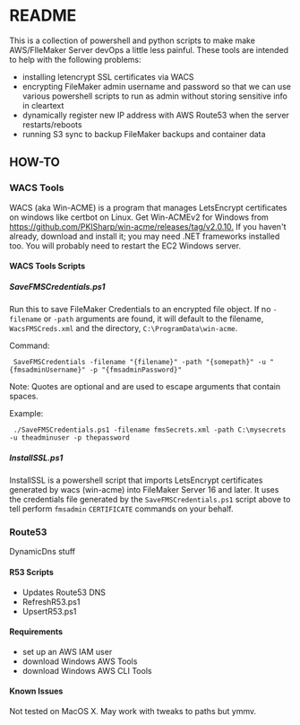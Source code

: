 # README #

This is a collection of powershell and python scripts to make make AWS/FIleMaker Server devOps a little less painful. These tools are intended to help with the following problems:

* installing letencrypt SSL certificates via WACS
* encrypting FileMaker admin username and password so that we can use various powershell scripts to run as admin without storing sensitive info in cleartext
* dynamically register new IP address with AWS Route53 when the server restarts/reboots
* running S3 sync to backup FileMaker backups and container data

## HOW-TO ##

### WACS Tools ###

WACS (aka Win-ACME) is a program that manages LetsEncrypt certificates on windows like certbot on Linux. Get Win-ACMEv2 for Windows from <https://github.com/PKISharp/win-acme/releases/tag/v2.0.10.> If you haven't already, download and install it; you may need .NET frameworks installed too. You will probably need to restart the EC2 Windows server.

#### WACS Tools Scripts ####

##### SaveFMSCredentials.ps1 #####

Run this to save FileMaker Credentials to an encrypted file object. If no `-filename` or `-path` arguments are found, it will default to the filename, `WacsFMSCreds.xml` and the directory, `C:\ProgramData\win-acme`.

Command:

     SaveFMSCredentials -filename "{filename}" -path "{somepath}" -u "{fmsadminUsername}" -p "{fmsadminPassword}"

Note: Quotes are optional and are used to escape arguments that contain spaces.

Example:
  
     ./SaveFMSCredentials.ps1 -filename fmsSecrets.xml -path C:\mysecrets -u theadminuser -p thepassword

##### InstallSSL.ps1 #####

InstallSSL is a powershell script that imports LetsEncrypt certificates generated by wacs (win-acme) into FileMaker Server 16 and later. It uses the credentials file generated by the `SaveFMSCredentials.ps1` script above to tell perform `fmsadmin` `CERTIFICATE` commands on your behalf.

### Route53 ###

DynamicDns stuff

#### R53 Scripts ####

* Updates Route53 DNS
* RefreshR53.ps1
* UpsertR53.ps1

#### Requirements #####

* set up an AWS IAM user
* download Windows AWS Tools
* download Windows AWS CLI Tools
  
#### Known Issues #####

Not tested on MacOS X. May work with tweaks to paths but ymmv.
